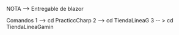 NOTA --> Entregable de blazor

Comandos 1 --> cd PracticcCharp     2 -->  cd TiendaLineaG   3 -- > cd TiendaLineaGamin




